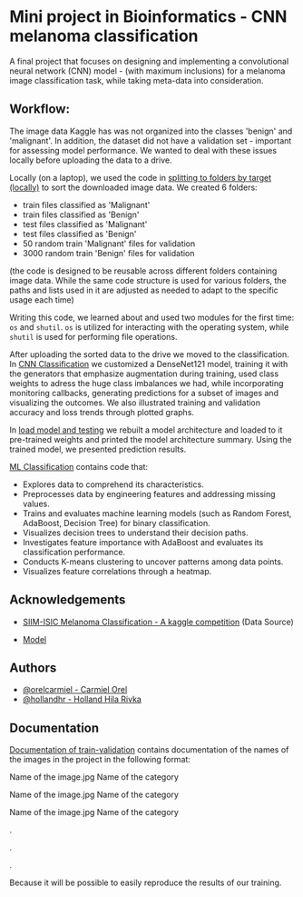 
# Mini project in Bioinformatics - CNN melanoma classification

A final project that focuses on designing and implementing a convolutional neural network (CNN) model - (with maximum inclusions) for a melanoma image classification task, while taking meta-data into consideration.

## Workflow:

The image data Kaggle has was not organized into the classes 'benign' and 'malignant'. In addition, the dataset did not have a validation set - important for assessing model performance. We wanted to deal with these issues locally before uploading the data to a drive.

Locally (on a laptop), we used the code in [splitting to folders by target (locally)](https://github.com/miniProjectMelanoma/Melanoma-Classification/blob/main/splitting%20to%20folders%20by%20target%20(locally).py) to sort the downloaded image data. We created 6 folders:

- train files classified as 'Malignant'
- train files classified as 'Benign'
- test files classified as 'Malignant'
- test files classified as 'Benign'
- 50 random train 'Malignant' files for validation
- 3000 random train 'Benign' files for validation

(the code is designed to be reusable across different folders containing image data. While the same code structure is used for various folders, the paths and lists used in it are adjusted as needed to adapt to the specific usage each time)

Writing this code, we learned about and used two modules for the first time: `os` and `shutil`. `os` is utilized for interacting with the operating system, while `shutil` is used for performing file operations.

After uploading the sorted data to the drive we moved to the classification. In [CNN Classification](https://github.com/miniProjectMelanoma/Melanoma-Classification/blob/main/CNN%20Classification.ipynb) we customized a DenseNet121 model, training it with the generators that emphasize augmentation during training, used class weights to adress the huge class imbalances we had, while incorporating monitoring callbacks, generating predictions for a subset of images and visualizing the outcomes. We also illustrated training and validation accuracy and loss trends through plotted graphs.

In [load model and testing](https://github.com/miniProjectMelanoma/Melanoma-Classification/blob/main/load%20model%20and%20testing.ipynb) we rebuilt a model architecture and loaded to it pre-trained weights and printed the model architecture summary. Using the trained model, we presented prediction results.

[ML Classification](https://github.com/miniProjectMelanoma/Melanoma-Classification/blob/main/ML%20Classification.ipynb) contains code that:
 - Explores data to comprehend its characteristics.
 - Preprocesses data by engineering features and addressing missing values.
 - Trains and evaluates machine learning models (such as Random Forest, AdaBoost, Decision Tree) for binary classification.
 - Visualizes decision trees to understand their decision paths.
 - Investigates feature importance with AdaBoost and evaluates its classification performance.
 - Conducts K-means clustering to uncover patterns among data points.
 - Visualizes feature correlations through a heatmap.

## Acknowledgements

- [SIIM-ISIC Melanoma Classification - A kaggle competition](https://https://www.kaggle.com/competitions/siim-isic-melanoma-classification/overview) (Data Source)

- [Model](https://colab.research.google.com/drive/1S_XOPa7pmD4qUnFAO4IV39-WE8XoMltj?usp=drive_link)

## Authors

- [@orelcarmiel - Carmiel Orel](https://github.com/orelcarmiel)
- [@hollandhr - Holland Hila Rivka](https://github.com/hollandhr)

## Documentation

[Documentation of train-validation](https://github.com/miniProjectMelanoma/Melanoma-Classification/blob/main/Documentation%20of%20train-validation.txt) contains documentation of the names of the images in the project in the following format:

Name of the image.jpg Name of the category

Name of the image.jpg Name of the category

Name of the image.jpg Name of the category

.

.

.

Because it will be possible to easily reproduce the results of our training.
